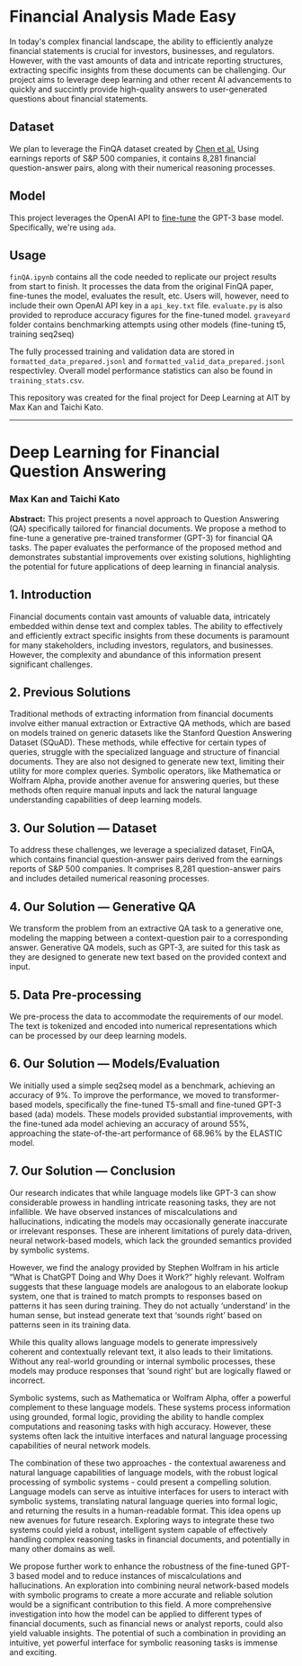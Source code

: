# Financial Analysis Made Easy
In today's complex financial landscape, the ability to efficiently analyze financial statements is crucial for investors, businesses, and regulators. However, with the vast amounts of data and intricate reporting structures, extracting specific insights from these documents can be challenging. Our project aims to leverage deep learning and other recent AI advancements to quickly and succintly provide high-quality answers to user-generated questions about financial statements.

## Dataset
We plan to leverage the FinQA dataset created by [Chen et al.](https://arxiv.org/abs/2109.00122) Using earnings reports of S&P 500 companies, it contains 8,281 financial question-answer pairs, along with their numerical reasoning processes.

## Model
This project leverages the OpenAI API to [fine-tune](https://platform.openai.com/docs/guides/fine-tuning) the GPT-3 base model. Specifically, we're using `ada`.

## Usage
`finQA.ipynb` contains all the code needed to replicate our project results from start to finish. It processes the data from the original FinQA paper, fine-tunes the model, evaluates the result, etc. Users will, however, need to include their own OpenAI API key in a `api_key.txt` file. `evaluate.py` is also provided to reproduce accuracy figures for the fine-tuned model. `graveyard` folder contains benchmarking attempts using other models (fine-tuning t5, training seq2seq)

The fully processed training and validation data are stored in `formatted_data_prepared.jsonl` and `formatted_valid_data_prepared.jsonl` respectivley. Overall model performance statistics can also be found in `training_stats.csv`.

This repository was created for the final project for Deep Learning at AIT by Max Kan and Taichi Kato.

-------


# Deep Learning for Financial Question Answering
### Max Kan and Taichi Kato

**Abstract:**
This project presents a novel approach to Question Answering (QA) specifically tailored for financial documents. We propose a method to fine-tune a generative pre-trained transformer (GPT-3) for financial QA tasks. The paper evaluates the performance of the proposed method and demonstrates substantial improvements over existing solutions, highlighting the potential for future applications of deep learning in financial analysis.

## 1. Introduction
Financial documents contain vast amounts of valuable data, intricately embedded within dense text and complex tables. The ability to effectively and efficiently extract specific insights from these documents is paramount for many stakeholders, including investors, regulators, and businesses. However, the complexity and abundance of this information present significant challenges.

## 2. Previous Solutions
Traditional methods of extracting information from financial documents involve either manual extraction or Extractive QA methods, which are based on models trained on generic datasets like the Stanford Question Answering Dataset (SQuAD). These methods, while effective for certain types of queries, struggle with the specialized language and structure of financial documents. They are also not designed to generate new text, limiting their utility for more complex queries. Symbolic operators, like Mathematica or Wolfram Alpha, provide another avenue for answering queries, but these methods often require manual inputs and lack the natural language understanding capabilities of deep learning models.

## 3. Our Solution — Dataset
To address these challenges, we leverage a specialized dataset, FinQA, which contains financial question-answer pairs derived from the earnings reports of S&P 500 companies. It comprises 8,281 question-answer pairs and includes detailed numerical reasoning processes.

## 4. Our Solution — Generative QA
We transform the problem from an extractive QA task to a generative one, modeling the mapping between a context-question pair to a corresponding answer. Generative QA models, such as GPT-3, are suited for this task as they are designed to generate new text based on the provided context and input.

## 5. Data Pre-processing
We pre-process the data to accommodate the requirements of our model. The text is tokenized and encoded into numerical representations which can be processed by our deep learning models.

## 6. Our Solution — Models/Evaluation
We initially used a simple seq2seq model as a benchmark, achieving an accuracy of 9%. To improve the performance, we moved to transformer-based models, specifically the fine-tuned T5-small and fine-tuned GPT-3 based (ada) models. These models provided substantial improvements, with the fine-tuned ada model achieving an accuracy of around 55%, approaching the state-of-the-art performance of 68.96% by the ELASTIC model.

## 7. Our Solution — Conclusion
Our research indicates that while language models like GPT-3 can show considerable prowess in handling intricate reasoning tasks, they are not infallible. We have observed instances of miscalculations and hallucinations, indicating the models may occasionally generate inaccurate or irrelevant responses. These are inherent limitations of purely data-driven, neural network-based models, which lack the grounded semantics provided by symbolic systems.

However, we find the analogy provided by Stephen Wolfram in his article “What is ChatGPT Doing and Why Does it Work?” highly relevant. Wolfram suggests that these language models are analogous to an elaborate lookup system, one that is trained to match prompts to responses based on patterns it has seen during training. They do not actually ‘understand’ in the human sense, but instead generate text that ‘sounds right’ based on patterns seen in its training data.

While this quality allows language models to generate impressively coherent and contextually relevant text, it also leads to their limitations. Without any real-world grounding or internal symbolic processes, these models may produce responses that ‘sound right’ but are logically flawed or incorrect.

Symbolic systems, such as Mathematica or Wolfram Alpha, offer a powerful complement to these language models. These systems process information using grounded, formal logic, providing the ability to handle complex computations and reasoning tasks with high accuracy. However, these systems often lack the intuitive interfaces and natural language processing capabilities of neural network models.

The combination of these two approaches - the contextual awareness and natural language capabilities of language models, with the robust logical processing of symbolic systems - could present a compelling solution. Language models can serve as intuitive interfaces for users to interact with symbolic systems, translating natural language queries into formal logic, and returning the results in a human-readable format.
This idea opens up new avenues for future research. Exploring ways to integrate these two systems could yield a robust, intelligent system capable of effectively handling complex reasoning tasks in financial documents, and potentially in many other domains as well.

We propose further work to enhance the robustness of the fine-tuned GPT-3 based model and to reduce instances of miscalculations and hallucinations. An exploration into combining neural network-based models with symbolic programs to create a more accurate and reliable solution would be a significant contribution to this field. A more comprehensive investigation into how the model can be applied to different types of financial documents, such as financial news or analyst reports, could also yield valuable insights. The potential of such a combination in providing an intuitive, yet powerful interface for symbolic reasoning tasks is immense and exciting.
